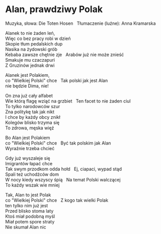 # Alan, prawdziwy Polak
Muzyka, słowa: Die Toten Hosen  
Tłumaczenie (luźne): Anna Kramarska  

Alanek to nie żaden leń,   
Więc co bez pracy robi w dzień  
Skopie tłum pedalskich dup  
Nasika na żydowski grób  
Kebaba zawsze chętnie zje   
Arabów już nie może znieść  
Smakuje mu czaczapuri  
Z Gruzinów jednak drwi  

Alanek jest Polakiem,  
co "Wielkiej Polski" chce   
Tak polski jak jest Alan  
nie będzie Dima, nie!  

On zna już cały alfabet  
Wie którą flagę wziąć na grzbiet   
Ten facet to nie żaden ciul  
To tylko narodowców szur  
Zna politykę tak jak nikt  
I chce by każdy obcy znikł  
Kolegów blisko trzyma się  
To zdrowa, męska więź  

Bo Alan jest Polakiem  
co "Wielkiej Polski" chce   
Być tak polskim jak Alan  
Wyraźnie trzeba chcieć  

Gdy już wyszaleje się  
Imigrantów łapać chce  
Tak swym przodkom odda hołd   
Ej, ciapaci, wypad stąd  
Spali też uchodźców dom  
W nocy kiedy wszyscy śpią   
Na temat Polski walczącej  
To każdy wszak wie mniej  

Tak, Alan to jest Polak  
co "Wielkiej Polski" chce   
Z kogo tak wielki Polak  
ten tylko nim już jest  
Przed blisko stoma laty  
Ktoś miał podobną myśl  
Miał potem spore straty  
Nie skumał Alan nic  


